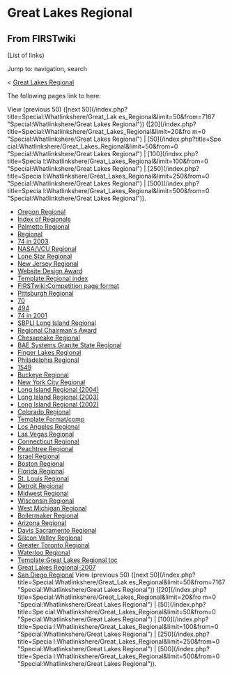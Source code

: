 # Great Lakes Regional

## From FIRSTwiki

(List of links)

Jump to: navigation, search

< [Great Lakes Regional](/index.php?title=Great_Lakes_Regional&redirect=no "Great Lakes Regional")

The following pages link to here:

View (previous 50) ([next 50](/index.php?title=Special:Whatlinkshere/Great_Lak
es_Regional&limit=50&from=7167 "Special:Whatlinkshere/Great Lakes Regional")) ([20](/index.php?title=Special:Whatlinkshere/Great_Lakes_Regional&limit=20&fro
m=0 "Special:Whatlinkshere/Great Lakes Regional") | [50](/index.php?title=Spe
cial:Whatlinkshere/Great_Lakes_Regional&limit=50&from=0 "Special:Whatlinkshere/Great Lakes Regional") | [100](/index.php?title=Specia
l:Whatlinkshere/Great_Lakes_Regional&limit=100&from=0 "Special:Whatlinkshere/Great Lakes Regional") | [250](/index.php?title=Specia
l:Whatlinkshere/Great_Lakes_Regional&limit=250&from=0 "Special:Whatlinkshere/Great Lakes Regional") | [500](/index.php?title=Specia
l:Whatlinkshere/Great_Lakes_Regional&limit=500&from=0 "Special:Whatlinkshere/Great Lakes Regional")).

- [Oregon Regional](Oregon_Regional "Oregon Regional")
- [Index of Regionals](Index_of_Regionals "Index of Regionals")
- [Palmetto Regional](Palmetto_Regional "Palmetto Regional")
- [Regional](Regional "Regional")
- [74 in 2003](74_in_2003 "74 in 2003")
- [NASA/VCU Regional](NASA/VCU_Regional "NASA/VCU Regional")
- [Lone Star Regional](Lone_Star_Regional "Lone Star Regional")
- [New Jersey Regional](New_Jersey_Regional "New Jersey Regional")
- [Website Design Award](Website_Design_Award "Website Design Award")
- [Template:Regional index](Template:Regional_index "Template:Regional index")
- [FIRSTwiki:Competition page format](FIRSTwiki:Competition_page_format "FIRSTwiki:Competition page format")
- [Pittsburgh Regional](Pittsburgh_Regional "Pittsburgh Regional")
- [70](70 "70")
- [494](494 "494")
- [74 in 2001](74_in_2001 "74 in 2001")
- [SBPLI Long Island Regional](SBPLI_Long_Island_Regional "SBPLI Long Island Regional")
- [Regional Chairman's Award](Regional_Chairman%27s_Award "Regional Chairman's Award")
- [Chesapeake Regional](Chesapeake_Regional "Chesapeake Regional")
- [BAE Systems Granite State Regional](BAE_Systems_Granite_State_Regional "BAE Systems Granite State Regional")
- [Finger Lakes Regional](Finger_Lakes_Regional "Finger Lakes Regional")
- [Philadelphia Regional](Philadelphia_Regional "Philadelphia Regional")
- [1549](1549 "1549")
- [Buckeye Regional](Buckeye_Regional "Buckeye Regional")
- [New York City Regional](New_York_City_Regional "New York City Regional")
- [Long Island Regional (2004)](Long_Island_Regional_%282004%29 "Long Island Regional \(2004\)")
- [Long Island Regional (2003)](Long_Island_Regional_%282003%29 "Long Island Regional \(2003\)")
- [Long Island Regional (2002)](Long_Island_Regional_%282002%29 "Long Island Regional \(2002\)")
- [Colorado Regional](Colorado_Regional "Colorado Regional")
- [Template:Format/comp](Template:Format/comp "Template:Format/comp")
- [Los Angeles Regional](Los_Angeles_Regional "Los Angeles Regional")
- [Las Vegas Regional](Las_Vegas_Regional "Las Vegas Regional")
- [Connecticut Regional](Connecticut_Regional "Connecticut Regional")
- [Peachtree Regional](Peachtree_Regional "Peachtree Regional")
- [Israel Regional](Israel_Regional "Israel Regional")
- [Boston Regional](Boston_Regional "Boston Regional")
- [Florida Regional](Florida_Regional "Florida Regional")
- [St. Louis Regional](St._Louis_Regional "St. Louis Regional")
- [Detroit Regional](Detroit_Regional "Detroit Regional")
- [Midwest Regional](Midwest_Regional "Midwest Regional")
- [Wisconsin Regional](Wisconsin_Regional "Wisconsin Regional")
- [West Michigan Regional](West_Michigan_Regional "West Michigan Regional")
- [Boilermaker Regional](Boilermaker_Regional "Boilermaker Regional")
- [Arizona Regional](Arizona_Regional "Arizona Regional")
- [Davis Sacramento Regional](Davis_Sacramento_Regional "Davis Sacramento Regional")
- [Silicon Valley Regional](Silicon_Valley_Regional "Silicon Valley Regional")
- [Greater Toronto Regional](Greater_Toronto_Regional "Greater Toronto Regional")
- [Waterloo Regional](Waterloo_Regional "Waterloo Regional")
- [Template:Great Lakes Regional toc](Template:Great_Lakes_Regional_toc "Template:Great Lakes Regional toc")
- [Great Lakes Regional-2007](Great_Lakes_Regional-2007 "Great Lakes Regional-2007")
- [San Diego Regional](San_Diego_Regional "San Diego Regional") View (previous 50) ([next 50](/index.php?title=Special:Whatlinkshere/Great_Lak
  es_Regional&limit=50&from=7167 "Special:Whatlinkshere/Great Lakes Regional")) ([20](/index.php?title=Special:Whatlinkshere/Great_Lakes_Regional&limit=20&fro
  m=0 "Special:Whatlinkshere/Great Lakes Regional") | [50](/index.php?title=Spe
  cial:Whatlinkshere/Great_Lakes_Regional&limit=50&from=0 "Special:Whatlinkshere/Great Lakes Regional") | [100](/index.php?title=Specia
  l:Whatlinkshere/Great_Lakes_Regional&limit=100&from=0 "Special:Whatlinkshere/Great Lakes Regional") | [250](/index.php?title=Specia
  l:Whatlinkshere/Great_Lakes_Regional&limit=250&from=0 "Special:Whatlinkshere/Great Lakes Regional") | [500](/index.php?title=Specia
  l:Whatlinkshere/Great_Lakes_Regional&limit=500&from=0 "Special:Whatlinkshere/Great Lakes Regional")).
